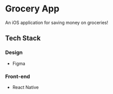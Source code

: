 # Grocery App
An iOS application for saving money on groceries!

## Tech Stack
### Design
- Figma

### Front-end
- React Native